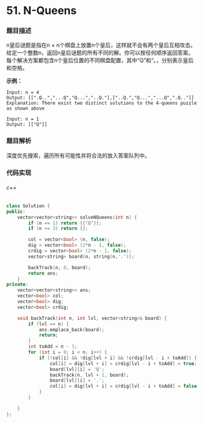 # 51. N-Queens

### 题目描述

n皇后谜题是指在n × n个棋盘上放置n个皇后，这样就不会有两个皇后互相攻击。给定一个整数n，返回n皇后谜题的所有不同的解。你可以按任何顺序返回答案。每个解决方案都包含n个皇后位置的不同棋盘配置，其中“Q”和“。，分别表示皇后和空格。

**示例：**

```
Input: n = 4
Output: [[".Q..","...Q","Q...","..Q."],["..Q.","Q...","...Q",".Q.."]]
Explanation: There exist two distinct solutions to the 4-queens puzzle as shown above
```

```
Input: n = 1
Output: [["Q"]]
```

### 题目解析

深度优先搜索，遍历所有可能性并将合法的放入答案队列中。

### 代码实现

###### c++

```c++
class Solution {
public:
    vector<vector<string>> solveNQueens(int n) {
        if (n == 1) return {{"Q"}};
        if (n <= 3) return {};

        col = vector<bool> (n, false);
        dig = vector<bool> (2*n - 1, false);
        crdig = vector<bool> (2*n - 1, false);
        vector<string> board(n, string(n,'.'));

        backTrack(n, 0, board);
        return ans;
    }
private:
    vector<vector<string>> ans;
    vector<bool> col;
    vector<bool> dig;
    vector<bool> crdig;

    void backTrack(int n, int lvl, vector<string>& board) {
        if (lvl == n) {
            ans.emplace_back(board);
            return;
        }
        int toAdd = n - 1;
        for (int i = 0; i < n; i++) {
            if (!col[i] && !dig[lvl + i] && !crdig[lvl - i + toAdd]) {
                col[i] = dig[lvl + i] = crdig[lvl - i + toAdd] = true;
                board[lvl][i] = 'Q';
                backTrack(n, lvl + 1, board);
                board[lvl][i] = '.';
                col[i] = dig[lvl + i] = crdig[lvl - i + toAdd] = false;
            }
        }

    }
};
```